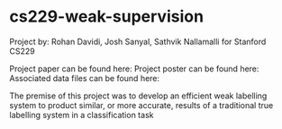 # cs229-weak-supervision
Project by: Rohan Davidi, Josh Sanyal, Sathvik Nallamalli for Stanford CS229

Project paper can be found here:
Project poster can be found here:
Associated data files can be found here: 

The premise of this project was to develop an efficient weak labelling system to product similar, or more accurate, results of a traditional true labelling system in a classification task
